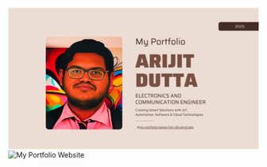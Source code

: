 ![Arijit Dutta Portfolio](https://github.com/ArijitDutta96395/My_Portfolio/blob/main/Arijit%20Dutta%20Portfolio.png)
<img src="https://my-portfolio-kappa-five-49.vercel.app/" alt="My Portfolio Website">
